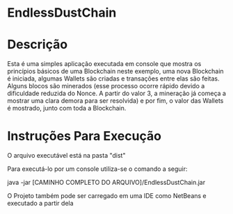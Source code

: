 # EndlessDustChain


# Descrição


Esta é uma simples aplicação executada em console que mostra os princípios básicos de uma Blockchain
neste exemplo, uma nova Blockchain é iniciada, algumas Wallets são criadas e transações entre elas
são feitas. Alguns blocos são minerados (esse processo ocorre rápido devido a dificuldade reduzida
do Nonce. A partir do valor 3, a mineração já começa a mostrar uma clara demora para ser resolvida)
e por fim, o valor das Wallets é mostrado, junto com toda a Blockchain.


# Instruções Para Execução



O arquivo executável está na pasta "dist"

Para executá-lo por um console utiliza-se o comando a seguir:

java -jar [CAMINHO COMPLETO DO ARQUIVO]/EndlessDustChain.jar


O Projeto também pode ser carregado em uma IDE como NetBeans e executado a partir dela
